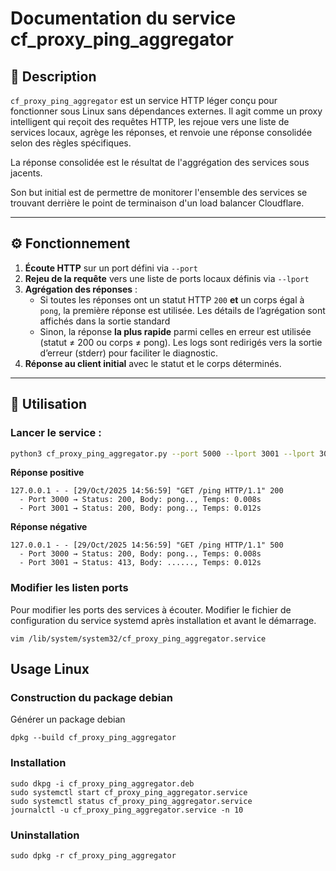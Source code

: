 # Documentation du service cf_proxy_ping_aggregator

## 🧠 Description

`cf_proxy_ping_aggregator` est un service HTTP léger conçu pour fonctionner sous Linux sans dépendances externes. Il agit comme un proxy intelligent qui reçoit des requêtes HTTP, les rejoue vers une liste de services locaux, agrège les réponses, et renvoie une réponse consolidée selon des règles spécifiques.

La réponse consolidée est le résultat de l'aggrégation des services sous jacents.

Son but initial est de permettre de monitorer l'ensemble des services se trouvant derrière le point de terminaison d'un load balancer Cloudflare.

---

## ⚙️ Fonctionnement

1. **Écoute HTTP** sur un port défini via `--port`  
2. **Rejeu de la requête** vers une liste de ports locaux définis via `--lport`  
3. **Agrégation des réponses** :
   - Si toutes les réponses ont un statut HTTP `200` **et** un corps égal à `pong`, la première réponse est utilisée. Les détails de l’agrégation sont affichés dans la sortie standard
   - Sinon, la réponse **la plus rapide** parmi celles en erreur est utilisée (statut ≠ 200 ou corps ≠ pong). Les logs sont redirigés vers la sortie d’erreur (stderr) pour faciliter le diagnostic.
4. **Réponse au client initial** avec le statut et le corps déterminés.

---

## 🚀 Utilisation

### Lancer le service :

```bash
python3 cf_proxy_ping_aggregator.py --port 5000 --lport 3001 --lport 3002 --lport 3000
```

**Réponse positive**
```
127.0.0.1 - - [29/Oct/2025 14:56:59] "GET /ping HTTP/1.1" 200
  - Port 3000 → Status: 200, Body: pong.., Temps: 0.008s
  - Port 3001 → Status: 200, Body: pong.., Temps: 0.012s
```

**Réponse négative**
```
127.0.0.1 - - [29/Oct/2025 14:56:59] "GET /ping HTTP/1.1" 500
  - Port 3000 → Status: 200, Body: pong.., Temps: 0.008s
  - Port 3001 → Status: 413, Body: ......, Temps: 0.012s
```

### Modifier les listen ports 
Pour modifier les ports des services à écouter. Modifier le fichier de configuration du service systemd après installation et avant le démarrage.
```
vim /lib/system/system32/cf_proxy_ping_aggregator.service
```

## Usage Linux

### Construction du package debian
Générer un package debian
```
dpkg --build cf_proxy_ping_aggregator
```

### Installation
```
sudo dkpg -i cf_proxy_ping_aggregator.deb
sudo systemctl start cf_proxy_ping_aggregator.service
sudo systemctl status cf_proxy_ping_aggregator.service
journalctl -u cf_proxy_ping_aggregator.service -n 10
```

### Uninstallation
```
sudo dpkg -r cf_proxy_ping_aggregator
```